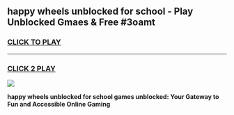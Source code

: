 
## happy wheels unblocked for school - Play Unblocked Gmaes & Free #3oamt
<h3>
<a href="https://news.freeplayer.one?title=happy_wheels_unblocked_for_school&ref=24F">CLICK TO PLAY</a></h3>
<hr>

<h3>
<a href="https://news.freeplayer.one?title=happy_wheels_unblocked_for_school&ref=24F">CLICK 2 PLAY</a>
  
</h3>

<a href="https://news.freeplayer.one?title=happy_wheels_unblocked_for_school&ref=24F/"><img src="https://clearcache.store/games.png"></a>


**happy wheels unblocked for school games unblocked: Your Gateway to Fun and Accessible Online Gaming**
